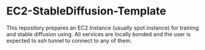 # EC2-StableDiffusion-Template
This repository prepares an EC2 Instance (usually spot instance) for training and stable diffusion using. All services are locally bonded and the user is expected to ssh tunnel to connect to any of them.
